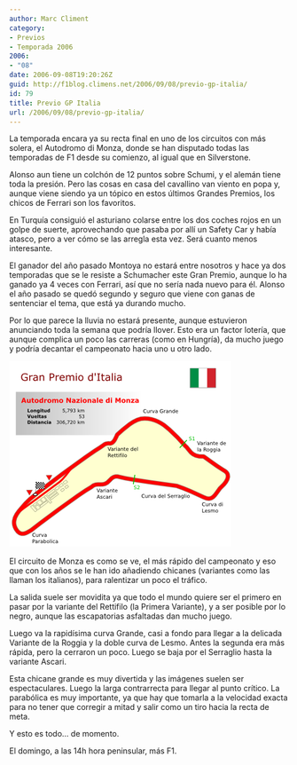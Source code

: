 ```yaml
---
author: Marc Climent
category:
- Previos
- Temporada 2006
2006:
- "08"
date: 2006-09-08T19:20:26Z
guid: http://f1blog.climens.net/2006/09/08/previo-gp-italia/
id: 79
title: Previo GP Italia
url: /2006/09/08/previo-gp-italia/
---
```


La temporada encara ya su recta final en uno de los circuitos con más solera, el Autodromo di Monza, donde se han disputado todas las temporadas de F1 desde su comienzo, al igual que en Silverstone.

Alonso aun tiene un colchón de 12 puntos sobre Schumi, y el alemán tiene toda la presión. Pero las cosas en casa del cavallino van viento en popa y, aunque viene siendo ya un tópico en estos últimos Grandes Premios, los chicos de Ferrari son los favoritos.

En Turquía consiguió el asturiano colarse entre los dos coches rojos en un golpe de suerte, aprovechando que pasaba por allí un Safety Car y había atasco, pero a ver cómo se las arregla esta vez. Será cuanto menos interesante.

El ganador del año pasado Montoya no estará entre nosotros y hace ya dos temporadas que se le resiste a Schumacher este Gran Premio, aunque lo ha ganado ya 4 veces con Ferrari, así que no sería nada nuevo para él. Alonso el año pasado se quedó segundo y seguro que viene con ganas de sentenciar el tema, que está ya durando mucho.

Por lo que parece la lluvia no estará presente, aunque estuvieron anunciando toda la semana que podría llover. Esto era un factor lotería, que aunque complica un poco las carreras (como en Hungría), da mucho juego y podría decantar el campeonato hacia uno u otro lado.

![Circuito de Monza](/files/2006/09/italia.png)

El circuito de Monza es como se ve, el más rápido del campeonato y eso que con los años se le han ido añadiendo chicanes (variantes como las llaman los italianos), para ralentizar un poco el tráfico.

La salida suele ser movidita ya que todo el mundo quiere ser el primero en pasar por la variante del Rettifilo (la Primera Variante), y a ser posible por lo negro, aunque las escapatorias asfaltadas dan mucho juego.

Luego va la rapidísima curva Grande, casi a fondo para llegar a la delicada Variante de la Roggia y la doble curva de Lesmo. Antes la segunda era más rápida, pero la cerraron un poco. Luego se baja por el Serraglio hasta la variante Ascari.

Esta chicane grande es muy divertida y las imágenes suelen ser espectaculares. Luego la larga contrarrecta para llegar al punto crítico. La parabólica es muy importante, ya que hay que tomarla a la velocidad exacta para no tener que corregir a mitad y salir como un tiro hacia la recta de meta.

Y esto es todo&#8230; de momento.

El domingo, a las 14h hora peninsular, más F1.